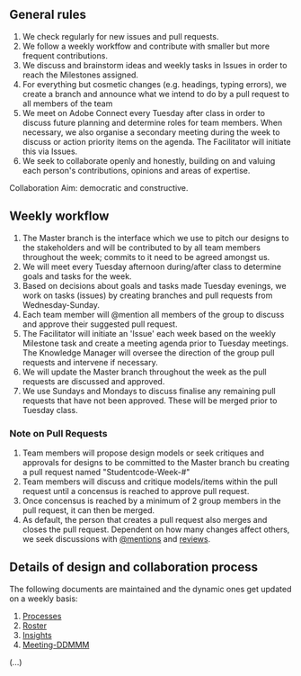 ## General rules

1. We check regularly for new issues and pull requests. 
2. We follow a weekly workffow and contribute with smaller but more frequent contributions.
3. We discuss and brainstorm ideas and weekly tasks in Issues in order to reach the Milestones assigned.
4. For everything but cosmetic changes (e.g. headings, typing errors), we create a branch and announce what we intend to do by a pull request to all members of the team
5. We meet on Adobe Connect every Tuesday after class in order to discuss future planning and determine roles for team members. When necessary, we also organise a secondary meeting during the week to discuss or action priority items on the agenda. The Facilitator will initiate this via Issues.
6. We seek to collaborate openly and honestly, building on and valuing each person's contributions, opinions and areas of expertise.

Collaboration Aim: democratic and constructive.

## Weekly workflow

1. The Master branch is the interface which we use to pitch our designs to the stakeholders and will be contributed to by all team members throughout the week; commits to it need to be agreed amongst us. 
2. We will meet every Tuesday afternoon during/after class to determine goals and tasks for the week.
3. Based on decisions about goals and tasks made Tuesday evenings, we work on tasks (issues) by creating branches and pull requests from Wednesday-Sunday.
4. Each team member will @mention all members of the group to discuss and approve their suggested pull request.
5. The Facilitator will initiate an 'Issue' each week based on the weekly Milestone task and create a meeting agenda prior to Tuesday meetings. The Knowledge Manager will oversee the direction of the group pull requests and intervene if necessary.
6. We will update the Master branch throughout the week as the pull requests are discussed and approved. 
7. We use Sundays and Mondays to discuss finalise any remaining pull requests that have not been approved. These will be merged prior to Tuesday class.

### Note on Pull Requests
1. Team members will propose design models or seek critiques and approvals for designs to be committed to the Master branch bu creating a pull request named "Studentcode-Week-#"
2. Team members will discuss and critique models/items within the pull request until a concensus is reached to approve pull request.
3. Once concensus is reached by a minimum of 2 group members in the pull request, it can then be merged.
4. As default, the person that creates a pull request also merges and closes the pull request. Dependent on how many changes affect others, we seek discussions with [@mentions](https://help.github.com/en/enterprise/2.16/user/articles/mentions-on-github-pages) and [reviews](https://help.github.com/en/enterprise/2.16/user/articles/about-pull-request-reviews). 

## Details of design and collaboration process
The following documents are maintained and the dynamic ones get updated on a weekly basis:
1. [Processes](https://github.sydney.edu.au/crli/EDPC5022-2019-TeamC/blob/master/Processes.md)
2. [Roster](https://github.sydney.edu.au/crli/EDPC5022-2019-TeamC/blob/master/Roster.md)
3. [Insights](https://github.sydney.edu.au/crli/EDPC5022-2019-TeamC/blob/master/Insights.md)
4. [Meeting-DDMMM](https://github.sydney.edu.au/crli/EDPC5022-2019-TeamC/tree/master/Meeting%20Minutes)

(...)
